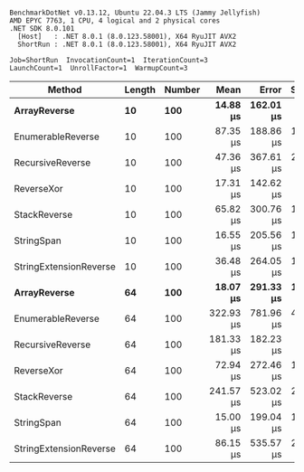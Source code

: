 ```

BenchmarkDotNet v0.13.12, Ubuntu 22.04.3 LTS (Jammy Jellyfish)
AMD EPYC 7763, 1 CPU, 4 logical and 2 physical cores
.NET SDK 8.0.101
  [Host]   : .NET 8.0.1 (8.0.123.58001), X64 RyuJIT AVX2
  ShortRun : .NET 8.0.1 (8.0.123.58001), X64 RyuJIT AVX2

Job=ShortRun  InvocationCount=1  IterationCount=3  
LaunchCount=1  UnrollFactor=1  WarmupCount=3  

```
| Method                 | Length | Number | Mean      | Error     | StdDev    | Median     | Min        | Max       | Allocated |
|----------------------- |------- |------- |----------:|----------:|----------:|-----------:|-----------:|----------:|----------:|
| **ArrayReverse**           | **10**     | **100**    |  **14.88 μs** | **162.01 μs** |  **8.880 μs** |  **11.932 μs** |   **7.844 μs** |  **24.86 μs** |  **10.09 KB** |
| EnumerableReverse      | 10     | 100    |  87.35 μs | 188.86 μs | 10.352 μs |  84.527 μs |  78.706 μs |  98.82 μs |  25.72 KB |
| RecursiveReverse       | 10     | 100    |  47.36 μs | 367.61 μs | 20.150 μs |  36.698 μs |  34.784 μs |  70.60 μs |  56.97 KB |
| ReverseXor             | 10     | 100    |  17.31 μs | 142.62 μs |  7.817 μs |  14.763 μs |  11.086 μs |  26.09 μs |  10.09 KB |
| StackReverse           | 10     | 100    |  65.82 μs | 300.76 μs | 16.486 μs |  57.246 μs |  55.392 μs |  84.83 μs |  31.19 KB |
| StringSpan             | 10     | 100    |  16.55 μs | 205.56 μs | 11.267 μs |  10.374 μs |   9.712 μs |  29.55 μs |   5.41 KB |
| StringExtensionReverse | 10     | 100    |  36.48 μs | 264.05 μs | 14.473 μs |  28.464 μs |  27.792 μs |  53.19 μs |  28.84 KB |
| **ArrayReverse**           | **64**     | **100**    |  **18.07 μs** | **291.33 μs** | **15.969 μs** |   **9.007 μs** |   **8.696 μs** |  **36.51 μs** |  **30.41 KB** |
| EnumerableReverse      | 64     | 100    | 322.93 μs | 781.96 μs | 42.862 μs | 300.860 μs | 295.591 μs | 372.32 μs |  59.31 KB |
| RecursiveReverse       | 64     | 100    | 181.33 μs | 182.23 μs |  9.989 μs | 181.198 μs | 171.410 μs | 191.39 μs | 710.88 KB |
| ReverseXor             | 64     | 100    |  72.94 μs | 272.46 μs | 14.934 μs |  69.215 μs |  60.218 μs |  89.38 μs |  30.41 KB |
| StackReverse           | 64     | 100    | 241.57 μs | 523.02 μs | 28.668 μs | 242.211 μs | 212.586 μs | 269.91 μs |  88.22 KB |
| StringSpan             | 64     | 100    |  15.00 μs | 199.04 μs | 10.910 μs |   9.096 μs |   8.316 μs |  27.59 μs |  15.56 KB |
| StringExtensionReverse | 64     | 100    |  86.15 μs | 535.57 μs | 29.356 μs |  70.421 μs |  68.017 μs | 120.02 μs |  68.69 KB |
